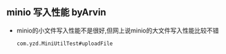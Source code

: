 ## minio 写入性能 byArvin

- minio的小文件写入性能不是很好,但网上说minio的大文件写入性能比较不错
    ```
  com.yzd.MiniUtilTest#uploadFile
  ```
